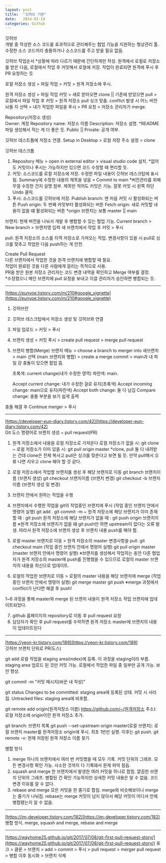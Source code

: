 ```yaml
---
layout: post
title:  "깃허브 기본"
date:   2024-03-19
categories: Github
---
```


깃허브<br>
  개발 중 작성한 소스 코드를 효과적으로 관리해주는 협업 기능을 지원하는 형상관리 툴.
  수정한 소스 코드끼리 충돌하거나 소스코드를 주고 받을 필요 없음.

  
깃허브 작업순서
  *상황에 따라 다르기 때문에 간단하게만 작성. 원격에서 로컬로 저장소를 받은 다음, 로컬에서 작업 후 커밋해서 로컬에 저장. 작업이 완료되면 원격에 푸시 후 PR 요청하는 듯

  
  로컬 저장소 생성 > 파일 작업 > 커밋 > 원격 저장소에 푸시.

  
  원격 저장소 생성 > 파일 작업 커밋 > 새로 받아오면 clone || 기존에 받았으면 pull > 로컬에서 파일 작업 후 커밋 > 원격 저장소 pull 싱크 맞춤. conflict 발생 시 어느 버전 놔둘 지 선택 > 내가 작업한 파일을 푸시 > PR 요청 > 저장소 관리자가 merge.
    
Repository(저장소 생성)  
  Owner: 계정
  Repository name: 저장소 이름
  Description: 저장소 설명. *README 파일 생성해서 적는 게 더 좋은 듯.
  Public || Private: 공개 여부.

  
깃허브 데스트톱에 저장소 연결.
  Setup in Desktop > 로컬 저장 주소 설정 > clone

  
깃허브 데스크톱
1. Repository 메뉴 > open in external editor > visual studio code 설치.
	  *없어도 커밋이나 푸시는 가능하지만 있으면 코드 수정할 때 편리할 듯.
2. 커밋: 소스코드를 로컬 저장소에 저장.
  수정한 파일 내용이 깃허브 데스크탑에 표시됨.
  Summary에 수정한 내용의 제목을 넣음 > Commit to main
	  *버전관리를 위해 무얼 수정한 건지 설명 첨부. 제목만 적어도 커밋은 가능.
  잘못 커밋 시 왼쪽 하단 Undo 클릭.
3. 푸시: 소스코드를 깃허브에 저장.
  Publish branch: 맨 처음 커밋 시 활성화되는 버튼
  Push origin: 두 번째 커밋부터 활성화되는 버튼
  Fetch origin: 새로 커밋할 내용이 없을 떄 활성화되는 버튼
    *origin 브랜치는 보통 master || main

    
브랜치: 현재 버전을 나눠서 개발 후 병합할 수 있는 협업 기능.
  Current branch > New branch > 브랜치명 입력
  새 브랜치에서 작업 후 커밋 > 푸시

  pull: 원격 저장소의 소스를 지역 저장소로 가져오는 작업. 변경사항이 있을 시 pull로 싱크를 맞추고 작업한 다음 push하는 게 안전.
  
  Create Pull Request  
    다른 브랜치에서 작업한 것을 원격 브랜치에 병합할 때 필요.  
    작업이 완료된 것을 다른 사람에게 알리는 목적으로 사용.  
    PR을 받은 원본 저장소 관리자는 코드 변경 내역을 확인하고 Merge 여부를 결정.  
      *수정했으니 메인 브랜치에 pull 요청을 보내고 이걸 관리자가 승인하면 병합되는 듯.  


----------------------------------------------------------------------------------------------------------------
[https://eunyoe.tistory.com/m/210#google_vignette](https://eunyoe.tistory.com/m/210#google_vignette)  
1. 깃허브란
2. 깃허브 데스크탑에서 저장소 생성 및 깃허브와 연결
3. 파일 업로드 > 커밋 > 푸시
4. 브랜치 생성 > 커밋 푸시 > create pull request > merge pull request
5. 브랜치 병합(Merge)
    브랜치 메뉴 > choose a branch to merger into 새브랜치 > main 선택 (main 브랜치와 병합) > create a merge commit > main과 내 파일 강 충돌이 있으면 팝업 뜸. 
    
    초록색: current change(내가 수정한 영역) 
    파란색: main.
  
    Accept current change: 내가 수정한 걸로 유지(초록색)
    Accept incoming change: main으로 유지(파란색)
    Accept both change: 둘 다 남김
    Compare change: 충돌 부분을 보기 쉽게 출력
    
  충돌 해결 후 Continue merger > 푸시

----------------------------------------------------------------------------------------------------------------
[https://developer-eun-diary.tistory.com/42](https://developer-eun-diary.tistory.com/42)  
Git 도스 명령어로 브랜치 생성 ~ pull request(PR)
1. 원격 저장소에서 내용을 로컬 저장소로 가져온다
	로컬 저장소가 없을 시: git clone ~
	로컬 저장소가 이미 있을 시: git pull origin master
     *clone, pull 둘 다 내려받는 건데 clone은 전체 복사고 pull은 싱크를 맞춘다고 보면 될 듯. 만약 pull해서 오류 나면 지우고 clone 해야 할 것 같다.

2. 로컬 저장소에서 작업할 브랜치를 생성 후 해당 브랜치로 이동
	git branch 브랜치이름 (브랜치 생성)
	git checkout 브랜치이름 (브랜치 변경)
	git checkout -b 브랜치이름 (브랜치 생성 및 변경)
 
3. 브랜치 안에서 원하는 작업을 수행
4. 브랜치에서 수행한 작업을 git의 작업중인 브랜치에 푸시
	(작업 중인 브랜치 안에서 명령어 실행)
	git add .
	git commit -m ~
	원격 저장소에 해당 브랜치가 이미 존재할 때 : git push
	원격 저장소에 해당 브랜치가 없을 때 : git push origin 브랜치이름
	※원격 저장소에 브랜치가 없을 떄 git push만 하면 upstream이 없다는 오류 발생. 따라서 원격 저장소에 브랜치 생성 후 브랜치 내용 push를 해야 함.

5. 로컬 master 브랜치로 이동 > 원격 저장소의 master 변경사항을 pull.
	git checkout main (작업 중인 브랜치 안에서 명령어 실행)
	git pull origin master (master 브랜치 안에서 명령어 실행)
  ※브랜치를 생성해서 작업하는 동안 다른 협업자가 원격 저장소의 master에 push를 진행했을 수 있으므로 로컬의 master 브랜치의 내용을 최신으로 업데이트.

6. 로컬의 작업한 브랜치로 이동 > 로컬의 master 내용을 해당 브랜치에 merge
	(작업 중인 브랜치 안에서 명령어 실행)
	git merge master
	git push
	※merge 과정에서 conflict가 난다면 해결 후 push!

1~6 과정을 통해 master와 merge 된 브랜치 내용이 원격 저장소 작업 브랜치에 업데이트되었다.

7. github 홈페이지의 repository로 이동 후 pull request 요청
8. 담당자가 확인 후 pull request를 수락하면 원격 저장소 master에 브랜치의 내용이 업데이트된다

----------------------------------------------------------------------------------------------------------------
[https://yeon-kr.tistory.com/189](https://yeon-kr.tistory.com/189)  
깃허브 브랜치 단위로 PR(도스)

git add
	로컬 작업을 staging area(index)에 등록.
	이 과정을 staging이라 부름.
	staging area 업로드 된 것만 커밋 가능. 로컬에서 작업한 파일 중 일부만 공개 가능. 보안 향상.

git commit -m "커밋 메시지(바꾼 내 작성)"

git status
	Changes to be committed: staging area에 등록된 상태. 커밋 시 사라짐.
	Untracked files: staging area에 비포함.

git remote add origin(원격저장소 이름) https://github.com/~(원격저장소 주소): 로컬 저장소에 origin이란 원격 저장소 추가.

git branch: 브랜치 목록
git push --set-upstream origin master(로컬 브랜치): 로컬 브랜치 master를 원격저장소 origin에 푸시. 최초 1번만 실행. 이후는 git push.
git remote -v: 현재 저장된 원격 저장소 이름 찾기

병합 방식
1. merge
	하나의 브랜치에서 여러 번 커밋했을 때 모두 기록.
	커밋 단위의 그래프.
	모든 변경사항 확인 가능.
	사소한 것까지 다 기록돼서 문제 파악 힘듬.
2. squash and merge
	한 브랜치에서 발생한 여러 커밋을 하나로 합침.
	깔끔한 브랜치 단위의 그래프.
	병합된 건 확인 가능하지만 상세한 커밋 내용은 알 수 없음. 코드 변경 이유를 알 수 없다.
3. rebase and merge
	모든 커밋을 한 줄기로 합침.
	merge와 비슷해보이나 merge는 줄기가 나눠짐.
	rebase는 merge 커밋이 남지 않아서 해당 커밋이 어디서 언제 병합됐는지 알 수 없음.

----------------------------------------------------------------------------------------------------------------
[https://im-developer.tistory.com/182](https://im-developer.tistory.com/182)
병합 방식. merge, squash and merge, rebase and merge

----------------------------------------------------------------------------------------------------------------
[https://wayhome25.github.io/git/2017/07/08/git-first-pull-request-story/](https://wayhome25.github.io/git/2017/07/08/git-first-pull-request-story/)
포크 > 클론 > 브랜치 > add > commit > 푸시 > pull request > merger pull request > 병합 이후 동시화 > 브랜치 삭제

